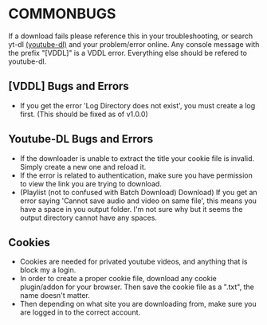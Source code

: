 # COMMONBUGS
If a download fails please reference this in your troubleshooting, or search yt-dl [(youtube-dl)](https://github.com/ytdl-org/youtube-dl) and your problem/error online.
Any console message with the prefix "[VDDL]" is a VDDL error. Everything else should be refered to youtube-dl.

## [VDDL] Bugs and Errors
- If you get the error 'Log Directory does not exist', you must create a log first. (This should be fixed as of v1.0.0)

## Youtube-DL Bugs and Errors
- If the downloader is unable to extract the title your cookie file is invalid. Simply create a new one and reload it.
- If the error is related to authentication, make sure you have permission to view the link you are trying to download.
- (Playlist (not to confused with Batch Download) Download) If you get an error saying 'Cannot save audio and video on same file', this means you have a space in you output folder. I'm not sure why but it seems the output directory cannot have any spaces.


## Cookies
- Cookies are needed for privated youtube videos, and anything that is block my a login.
- In order to create a proper cookie file, download any cookie plugin/addon for your browser. Then save the cookie file as a ".txt", the name doesn't matter.
- Then depending on what site you are downloading from, make sure you are logged in to the correct account.

